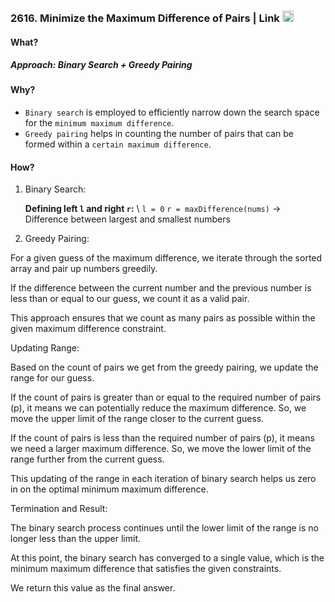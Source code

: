 ### 2616. Minimize the Maximum Difference of Pairs | Link <a href="https://leetcode.com/problems/search-in-rotated-sorted-array/"><img src="https://leetcode.com/_next/static/images/logo-dark-c96c407d175e36c81e236fcfdd682a0b.png" alt="LeetCode Logo" width="18"> </a>

#### What?

##### Approach: Binary Search + Greedy Pairing

#### Why?

 - `Binary search` is employed to efficiently narrow down the search space for the `minimum maximum difference`.
 - `Greedy pairing` helps in counting the number of pairs that can be formed within a `certain maximum difference`.

#### How?

1. Binary Search:
   
   **Defining left `l` and right `r`:** \\
      `l = 0`
      `r = maxDifference(nums)` ->  Difference between largest and smallest numbers 

3. Greedy Pairing:

For a given guess of the maximum difference, we iterate through the sorted array and pair up numbers greedily.

If the difference between the current number and the previous number is less than or equal to our guess, we count it as a valid pair.

This approach ensures that we count as many pairs as possible within the given maximum difference constraint.

Updating Range:

Based on the count of pairs we get from the greedy pairing, we update the range for our guess.

If the count of pairs is greater than or equal to the required number of pairs (p), it means we can potentially reduce the maximum difference. So, we move the upper limit of the range closer to the current guess.

If the count of pairs is less than the required number of pairs (p), it means we need a larger maximum difference. So, we move the lower limit of the range further from the current guess.

This updating of the range in each iteration of binary search helps us zero in on the optimal minimum maximum difference.

Termination and Result:

The binary search process continues until the lower limit of the range is no longer less than the upper limit.

At this point, the binary search has converged to a single value, which is the minimum maximum difference that satisfies the given constraints.

We return this value as the final answer.

